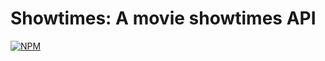 # Showtimes: A movie showtimes API

[![NPM](https://nodei.co/npm/showtimes.png)](https://nodei.co/npm/showtimes/)
